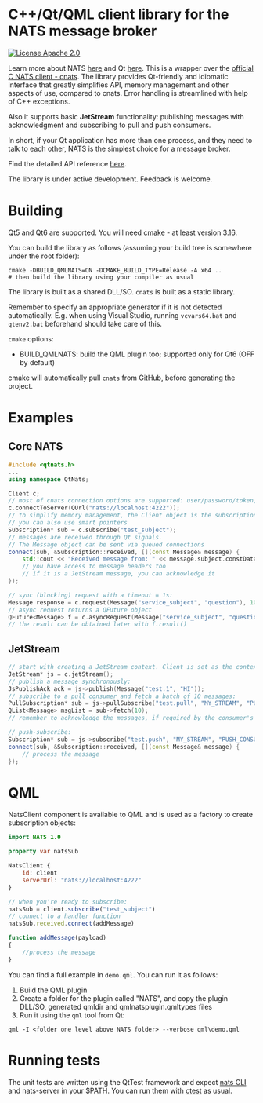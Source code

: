 # C++/Qt/QML client library for the NATS message broker

[![License Apache 2.0](https://img.shields.io/badge/License-Apache2-blue.svg)](https://www.apache.org/licenses/LICENSE-2.0)

Learn more about NATS [here](https://nats.io) and Qt [here](https://www.qt.io). This is a wrapper over the [official C NATS client - cnats](https://github.com/nats-io/cnats). The library provides Qt-friendly and idiomatic interface that greatly simplifies API, memory management and other aspects of use, compared to cnats. Error handling is streamlined with help of C++ exceptions.

Also it supports basic **JetStream** functionality: publishing messages with acknowledgment and subscribing to pull and push consumers.

In short, if your Qt application has more than one process, and they need to talk to each other, NATS is the simplest choice for a message broker.

Find the detailed API reference [here](API.md).

The library is under active development. Feedback is welcome.

# Building
Qt5 and Qt6 are supported. You will need [cmake](https://cmake.org) - at least version 3.16.

You can build the library as follows (assuming your build tree is somewhere under the root folder):
```
cmake -DBUILD_QMLNATS=ON -DCMAKE_BUILD_TYPE=Release -A x64 ..
# then build the library using your compiler as usual
```
The library is built as a shared DLL/SO. `cnats` is built as a static library.

Remember to specify an appropriate generator if it is not detected automatically. E.g. when using Visual Studio, running `vcvars64.bat` and `qtenv2.bat` beforehand should take care of this.

`cmake` options:
- BUILD_QMLNATS: build the QML plugin too; supported only for Qt6 (OFF by default)

cmake will automatically pull `cnats` from GitHub, before generating the project.

# Examples

## Core NATS
```cpp
#include <qtnats.h>
...
using namespace QtNats;

Client c;
// most of cnats connection options are supported: user/password/token, connection name, configuration of PING/PONG and reconnecting behaviour
c.connectToServer(QUrl("nats://localhost:4222"));
// to simplify memory management, the Client object is the subscription's parent
// you can also use smart pointers
Subscription* sub = c.subscribe("test_subject");
// messages are received through Qt signals. 
// The Message object can be sent via queued connections
connect(sub, &Subscription::received, [](const Message& message) {
    std::cout << "Received message from: " << message.subject.constData() << " Payload: " << message.data.constData() << std::endl;
    // you have access to message headers too
    // if it is a JetStream message, you can acknowledge it
});

// sync (blocking) request with a timeout = 1s:
Message response = c.request(Message("service_subject", "question"), 1000);
// async request returns a QFuture object
QFuture<Message> f = c.asyncRequest(Message("service_subject", "question"));
// the result can be obtained later with f.result()
```
## JetStream
```cpp
// start with creating a JetStream context. Client is set as the context's parent
JetStream* js = c.jetStream();
// publish a message synchronously:
JsPublishAck ack = js->publish(Message("test.1", "HI"));
// subscribe to a pull consumer and fetch a batch of 10 messages:
PullSubscription* sub = js->pullSubscribe("test.pull", "MY_STREAM", "PULL_CONSUMER");
QList<Message> msgList = sub->fetch(10);
// remember to acknowledge the messages, if required by the consumer's policy

// push-subscribe:
Subscription* sub = js->subscribe("test.push", "MY_STREAM", "PUSH_CONSUMER");
connect(sub, &Subscription::received, [](const Message& message) {
    // process the message
});
```
# QML

NatsClient component is available to QML and is used as a factory to create subscription objects:
```qml
import NATS 1.0

property var natsSub

NatsClient {
    id: client
    serverUrl: "nats://localhost:4222"
}

// when you're ready to subscribe:
natsSub = client.subscribe("test_subject")
// connect to a handler function
natsSub.received.connect(addMessage)

function addMessage(payload)
{
    //process the message
}
```

You can find a full example in `demo.qml`. You can run it as follows:

1. Build the QML plugin
2. Create a folder for the plugin called "NATS", and copy the plugin DLL/SO, generated qmldir and qmlnatsplugin.qmltypes files
3. Run it using the `qml` tool from Qt:
```
qml -I <folder one level above NATS folder> --verbose qml\demo.qml
```

# Running tests
The unit tests are written using the QtTest framework and expect [nats CLI](https://github.com/nats-io/natscli) and nats-server in your $PATH. You can run them with [ctest](https://cmake.org/cmake/help/latest/manual/ctest.1.html) as usual.

